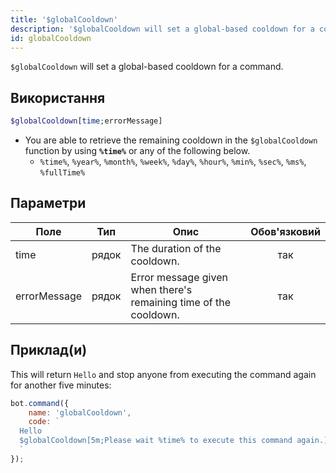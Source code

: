 ```yaml
---
title: '$globalCooldown'
description: '$globalCooldown will set a global-based cooldown for a command.'
id: globalCooldown
---
```


`$globalCooldown` will set a global-based cooldown for a command.

## Використання

```php
$globalCooldown[time;errorMessage]
```

* You are able to retrieve the remaining cooldown in the `$globalCooldown` function by using **`%time%`** or any of the following below.
    * `%time%`, `%year%`, `%month%`, `%week%`, `%day%`, `%hour%`, `%min%`, `%sec%`, `%ms%`, `%fullTime%`

## Параметри

| Поле         | Тип   | Опис                                                             | Обов'язковий |
| ------------ | ----- | ---------------------------------------------------------------- |:------------:|
| time         | рядок | The duration of the cooldown.                                    |     так      |
| errorMessage | рядок | Error message given when there's remaining time of the cooldown. |     так      |

## Приклад(и)

This will return `Hello` and stop anyone from executing the command again for another five minutes:

```javascript
bot.command({
    name: 'globalCooldown',
    code: `
  Hello
  $globalCooldown[5m;Please wait %time% to execute this command again.]
  `
});
```

